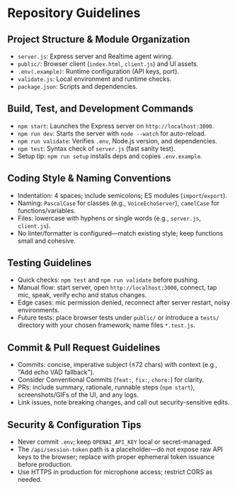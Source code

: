 # Repository Guidelines

## Project Structure & Module Organization
- `server.js`: Express server and Realtime agent wiring.
- `public/`: Browser client (`index.html`, `client.js`) and UI assets.
- `.env(.example)`: Runtime configuration (API keys, port).
- `validate.js`: Local environment and runtime checks.
- `package.json`: Scripts and dependencies.

## Build, Test, and Development Commands
- `npm start`: Launches the Express server on `http://localhost:3000`.
- `npm run dev`: Starts the server with `node --watch` for auto-reload.
- `npm run validate`: Verifies `.env`, Node.js version, and dependencies.
- `npm test`: Syntax check of `server.js` (fast sanity test).
- Setup tip: `npm run setup` installs deps and copies `.env.example`.

## Coding Style & Naming Conventions
- Indentation: 4 spaces; include semicolons; ES modules (`import`/`export`).
- Naming: `PascalCase` for classes (e.g., `VoiceEchoServer`), `camelCase` for functions/variables.
- Files: lowercase with hyphens or single words (e.g., `server.js`, `client.js`).
- No linter/formatter is configured—match existing style; keep functions small and cohesive.

## Testing Guidelines
- Quick checks: `npm test` and `npm run validate` before pushing.
- Manual flow: start server, open `http://localhost:3000`, connect, tap mic, speak, verify echo and status changes.
- Edge cases: mic permission denied, reconnect after server restart, noisy environments.
- Future tests: place browser tests under `public/` or introduce a `tests/` directory with your chosen framework; name files `*.test.js`.

## Commit & Pull Request Guidelines
- Commits: concise, imperative subject (≤72 chars) with context (e.g., "Add echo VAD fallback").
- Consider Conventional Commits (`feat:`, `fix:`, `chore:`) for clarity.
- PRs: include summary, rationale, runnable steps (`npm start`), screenshots/GIFs of the UI, and any logs.
- Link issues, note breaking changes, and call out security-sensitive edits.

## Security & Configuration Tips
- Never commit `.env`; keep `OPENAI_API_KEY` local or secret-managed.
- The `/api/session-token` path is a placeholder—do not expose raw API keys to the browser; replace with proper ephemeral token issuance before production.
- Use HTTPS in production for microphone access; restrict CORS as needed.
